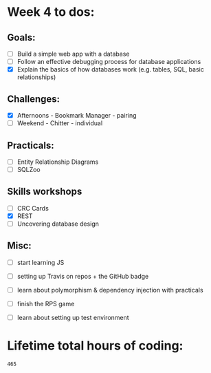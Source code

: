 # Week 4 to dos:  

## Goals:

- [ ] Build a simple web app with a database
- [ ] Follow an effective debugging process for database applications
- [x] Explain the basics of how databases work (e.g. tables, SQL, basic relationships)

## Challenges:

- [x] Afternoons - Bookmark Manager - pairing
- [ ] Weekend - Chitter - individual

## Practicals:

- [ ] Entity Relationship Diagrams
- [ ] SQLZoo

## Skills workshops
- [ ] CRC Cards
- [x] REST
- [ ] Uncovering database design 

## Misc:
- [ ] start learning JS
- [ ] setting up Travis on repos + the GitHub badge
- [ ] learn about polymorphism & dependency injection with practicals
- [ ] finish the RPS game
- [ ] learn about setting up test environment






# Lifetime total hours of coding:

```
465
```
